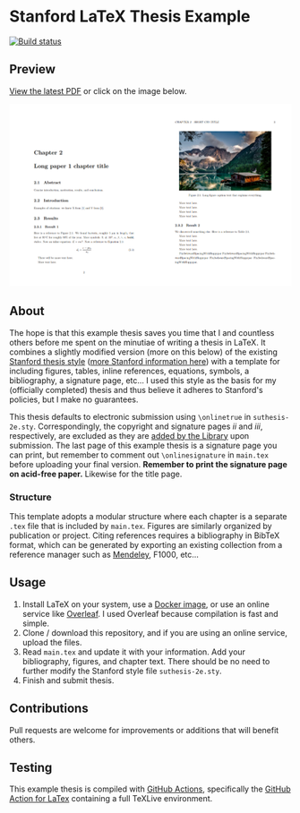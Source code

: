 # Stanford LaTeX Thesis Example

[![Build status](https://github.com/dcroote/stanford-thesis-example/workflows/CI/badge.svg?branch=master)](https://github.com/dcroote/stanford-thesis-example/actions?query=workflow%3ACI+branch%3Amaster)

## Preview

[View the latest PDF](https://github.com/dcroote/stanford-thesis-example/releases/latest/download/thesis-example.pdf) or click on the image below.

[![Thesis preview](preview.png)](https://github.com/dcroote/stanford-thesis-example/releases/latest/download/thesis-example.pdf)

## About

The hope is that this example thesis saves you time that I and countless others before me spent on the minutiae of writing a thesis in LaTeX. It combines a slightly modified version (more on this below) of the existing [Stanford thesis style](https://web.stanford.edu/~emma/suthesis/suthesis-2e.sty) ([more Stanford information here](https://studentservices.stanford.edu/my-academics/earn-my-degree/graduate-degree-progress/dissertations-and-theses/prepare-your-work-0)) with a template for including figures, tables, inline references, equations, symbols, a bibliography, a signature page, etc...
I used this style as the basis for my (officially completed) thesis and thus believe it adheres to Stanford's policies, but I make no guarantees.

This thesis defaults to electronic submission using `\onlinetrue` in `suthesis-2e.sty`. Correspondingly, the copyright and signature pages _ii_ and _iii_, respectively, are excluded as they are [added by the Library](https://studentservices.stanford.edu/my-academics/earn-my-degree/graduate-degree-progress/dissertations-and-theses/prepare-your-work-0#orderandcontent) upon submission. The last page of this example thesis is a signature page you can print, but remember to comment out `\onlinesignature` in `main.tex` before uploading your final version. **Remember to print the signature page on acid-free paper.** Likewise for the title page.

### Structure

This template adopts a modular structure where each chapter is a separate `.tex` file that is included by `main.tex`. Figures are similarly organized by publication or project. Citing references requires a bibliography in BibTeX format, which can be generated by exporting an existing collection from a reference manager such as [Mendeley](https://blog.mendeley.com/2012/03/24/how-to-series-generate-bibtex-files-for-your-collections-for-use-in-latex-part-3-of-12/), F1000, etc...

## Usage

1. Install LaTeX on your system, use a [Docker image](https://hub.docker.com/r/dxjoke/tectonic-docker), or use an online service like [Overleaf](https://www.overleaf.com/edu/stanford#overview). I used Overleaf because compilation is fast and simple.
2. Clone / download this repository, and if you are using an online service, upload the files.
3. Read `main.tex` and update it with your information. Add your bibliography, figures, and chapter text. There should be no need to further modify the Stanford style file `suthesis-2e.sty`.
4. Finish and submit thesis.

## Contributions

Pull requests are welcome for improvements or additions that will benefit others.

## Testing

This example thesis is compiled with [GitHub Actions](https://github.com/dcroote/stanford-thesis-example/actions), specifically the [GitHub Action for LaTex](https://github.com/marketplace/actions/github-action-for-latex) containing a full TeXLive environment.
